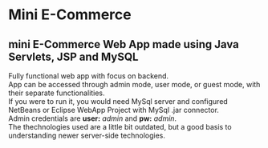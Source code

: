 # Mini E-Commerce

 mini E-Commerce Web App made using Java Servlets, JSP and MySQL
----------
Fully functional web app with focus on backend.<br>
App can be accessed through admin mode, user mode, or guest mode, with their separate functionalities.<br>
If you were to run it, you would need MySql server and configured NetBeans or Eclipse WebApp Project with MySql .jar connector.<br>
Admin credentials are <b>user:</b> <i>admin</i> and <b>pw:</b> <i>admin</i>.<br>
The thechnologies used are a little bit outdated, but a good basis to understanding newer server-side technologies.
